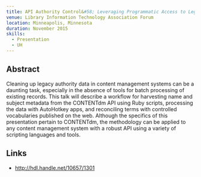 ```yaml
---
title: API Authority Control&#58; Leveraging Programmatic Access to Legacy Metadata
venue: Library Information Technology Association Forum
location: Minneapolis, Minnesota
duration: November 2015
skills:
  - Presentation
  - UH
---
```


Abstract
-------

Cleaning up legacy authority data in content management systems can be a daunting task, especially in the absence of tools for batch processing of existing records. This talk will describe a workflow for harvesting name and subject metadata from the CONTENTdm API using Ruby scripts, processing the data with AutoHotkey apps, and reconciling terms with controlled vocabularies published on the web. Although the specifics of this presentation pertain to CONTENTdm, the methodology can be applied to any content management system with a robust API using a variety of scripting languages and tools.


Links
----------

* <http://hdl.handle.net/10657/1301>
